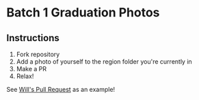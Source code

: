 # Batch 1 Graduation Photos

## Instructions

1. Fork repository
2. Add a photo of yourself to the region folder you're currently in
3. Make a PR
4. Relax!

See [Will's Pull Request](https://github.com/MLH-Fellowship/batch-1-photos/pull/1) as an example!
